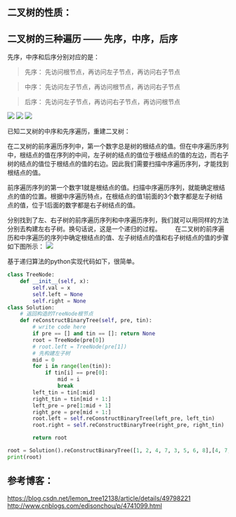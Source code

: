 ## 二叉树的性质：



## 二叉树的三种遍历 —— 先序，中序，后序
先序，中序和后序分别对应的是：
> 先序： 先访问根节点，再访问左子节点，再访问右子节点 

> 中序： 先访问左子节点，再访问根节点，再访问右子节点 

> 后序： 先访问左子节点，再访问右子节点，再访问根节点

![](https://github.com/undersunshine/MyArticle/blob/master/Algorithm/images/20151112140313598.jpg)
![](https://github.com/undersunshine/MyArticle/blob/master/Algorithm/images/20151112140348952.jpg)
![](https://github.com/undersunshine/MyArticle/blob/master/Algorithm/images/20151112140403777.jpg)

已知二叉树的中序和先序遍历，重建二叉树：

在二叉树的前序遍历序列中，第一个数字总是树的根结点的值。但在中序遍历序列中，根结点的值在序列的中间，左子树的结点的值位于根结点的值的左边，而右子树的结点的值位于根结点的值的右边。因此我们需要扫描中序遍历序列，才能找到根结点的值。

前序遍历序列的第一个数字1就是根结点的值。扫描中序遍历序列，就能确定根结点的值的位置。根据中序遍历特点，在根结点的值1前面的3个数字都是左子树结点的值，位于1后面的数字都是右子树结点的值。

分别找到了左、右子树的前序遍历序列和中序遍历序列，我们就可以用同样的方法分别去构建左右子树。换句话说，这是一个递归的过程。
　　在二叉树的前序遍历和中序遍历的序列中确定根结点的值、左子树结点的值和右子树结点的值的步骤如下图所示：
![](https://github.com/undersunshine/MyArticle/blob/master/Algorithm/images/182352237859627.jpg)

基于递归算法的python实现代码如下，很简单。
```python
class TreeNode:
    def __init__(self, x):
        self.val = x
        self.left = None
        self.right = None
class Solution:
    # 返回构造的TreeNode根节点
    def reConstructBinaryTree(self, pre, tin):
        # write code here
        if pre == [] and tin == []: return None
        root = TreeNode(pre[0])
        # root.left = TreeNode(pre[1])
        # 先构建左子树
        mid = 0
        for i in range(len(tin)):
            if tin[i] == pre[0]:
                mid = i
                break
        left_tin = tin[:mid]
        right_tin = tin[mid + 1:]
        left_pre = pre[1:mid + 1]
        right_pre = pre[mid + 1:]
        root.left = self.reConstructBinaryTree(left_pre, left_tin)
        root.right = self.reConstructBinaryTree(right_pre, right_tin)

        return root

root = Solution().reConstructBinaryTree([1, 2, 4, 7, 3, 5, 6, 8],[4, 7, 2, 1, 5, 3, 8, 6])
print(root)
```


## 参考博客：
https://blog.csdn.net/lemon_tree12138/article/details/49798221
http://www.cnblogs.com/edisonchou/p/4741099.html
